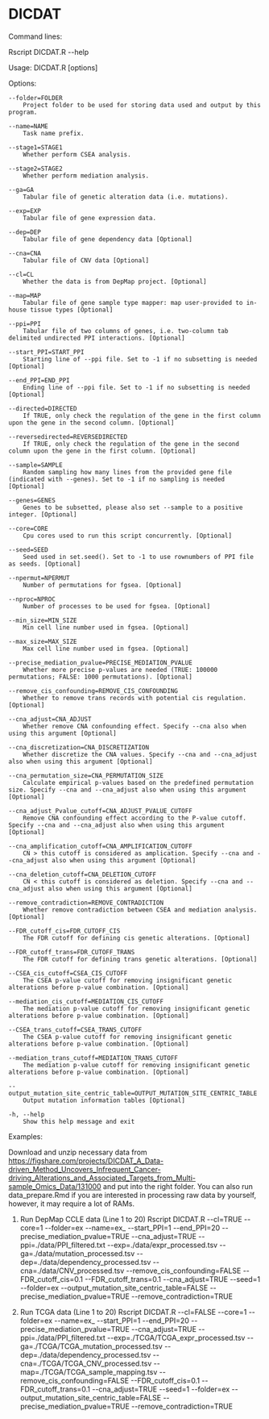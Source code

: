 # DICDAT

Command lines:

Rscript DICDAT.R --help

Usage: DICDAT.R [options]


Options:
	
	--folder=FOLDER
		Project folder to be used for storing data used and output by this program.

	--name=NAME
		Task name prefix.

	--stage1=STAGE1
		Whether perform CSEA analysis.

	--stage2=STAGE2
		Whether perform mediation analysis.

	--ga=GA
		Tabular file of genetic alteration data (i.e. mutations).

	--exp=EXP
		Tabular file of gene expression data.

	--dep=DEP
		Tabular file of gene dependency data [Optional]

	--cna=CNA
		Tabular file of CNV data [Optional]

	--cl=CL
		Whether the data is from DepMap project. [Optional]

	--map=MAP
		Tabular file of gene sample type mapper: map user-provided to in-house tissue types [Optional]

	--ppi=PPI
		Tabular file of two columns of genes, i.e. two-column tab delimited undirected PPI interactions. [Optional]

	--start_PPI=START_PPI
		Starting line of --ppi file. Set to -1 if no subsetting is needed [Optional]

	--end_PPI=END_PPI
		Ending line of --ppi file. Set to -1 if no subsetting is needed [Optional]

	--directed=DIRECTED
		If TRUE, only check the regulation of the gene in the first column upon the gene in the second column. [Optional]

	--reversedirected=REVERSEDIRECTED
		If TRUE, only check the regulation of the gene in the second column upon the gene in the first column. [Optional]

	--sample=SAMPLE
		Random sampling how many lines from the provided gene file (indicated with --genes). Set to -1 if no sampling is needed [Optional]

	--genes=GENES
		Genes to be subsetted, please also set --sample to a positive integer. [Optional]

	--core=CORE
		Cpu cores used to run this script concurrently. [Optional]

	--seed=SEED
		Seed used in set.seed(). Set to -1 to use rownumbers of PPI file as seeds. [Optional]

	--npermut=NPERMUT
		Number of permutations for fgsea. [Optional]

	--nproc=NPROC
		Number of processes to be used for fgsea. [Optional]

	--min_size=MIN_SIZE
		Min cell line number used in fgsea. [Optional]

	--max_size=MAX_SIZE
		Max cell line number used in fgsea. [Optional]

	--precise_mediation_pvalue=PRECISE_MEDIATION_PVALUE
		Whether more precise p-values are needed (TRUE: 100000 permutations; FALSE: 1000 permutations). [Optional]

	--remove_cis_confounding=REMOVE_CIS_CONFOUNDING
		Whether to remove trans records with potential cis regulation. [Optional]

	--cna_adjust=CNA_ADJUST
		Whether remove CNA confounding effect. Specify --cna also when using this argument [Optional]

	--cna_discretization=CNA_DISCRETIZATION
		Whether discretize the CNA values. Specify --cna and --cna_adjust also when using this argument [Optional]

	--cna_permutation_size=CNA_PERMUTATION_SIZE
		Calculate empirical p-values based on the predefined permutation size. Specify --cna and --cna_adjust also when using this argument [Optional]

	--cna_adjust_Pvalue_cutoff=CNA_ADJUST_PVALUE_CUTOFF
		Remove CNA confounding effect according to the P-value cutoff. Specify --cna and --cna_adjust also when using this argument [Optional]

	--cna_amplification_cutoff=CNA_AMPLIFICATION_CUTOFF
		CN > this cutoff is considered as amplication. Specify --cna and --cna_adjust also when using this argument [Optional]

	--cna_deletion_cutoff=CNA_DELETION_CUTOFF
		CN < this cutoff is considered as deletion. Specify --cna and --cna_adjust also when using this argument [Optional]

	--remove_contradiction=REMOVE_CONTRADICTION
		Whether remove contradiction between CSEA and mediation analysis. [Optional]

	--FDR_cutoff_cis=FDR_CUTOFF_CIS
		The FDR cutoff for defining cis genetic alterations. [Optional]

	--FDR_cutoff_trans=FDR_CUTOFF_TRANS
		The FDR cutoff for defining trans genetic alterations. [Optional]

	--CSEA_cis_cutoff=CSEA_CIS_CUTOFF
		The CSEA p-value cutoff for removing insignificant genetic alterations before p-value combination. [Optional]

	--mediation_cis_cutoff=MEDIATION_CIS_CUTOFF
		The mediation p-value cutoff for removing insignificant genetic alterations before p-value combination. [Optional]

	--CSEA_trans_cutoff=CSEA_TRANS_CUTOFF
		The CSEA p-value cutoff for removing insignificant genetic alterations before p-value combination. [Optional]

	--mediation_trans_cutoff=MEDIATION_TRANS_CUTOFF
		The mediation p-value cutoff for removing insignificant genetic alterations before p-value combination. [Optional]

	--output_mutation_site_centric_table=OUTPUT_MUTATION_SITE_CENTRIC_TABLE
		Output mutation information tables [Optional]

	-h, --help
		Show this help message and exit

Examples:

Download and unzip necessary data from https://figshare.com/projects/DICDAT_A_Data-driven_Method_Uncovers_Infrequent_Cancer-driving_Alterations_and_Associated_Targets_from_Multi-sample_Omics_Data/131000 and put into the right folder. 
You can also run data_prepare.Rmd if you are interested in processing raw data by yourself, however, it may require a lot of RAMs.


1. Run DepMap CCLE data (Line 1 to 20)
Rscript DICDAT.R --cl=TRUE --core=1 --folder=ex --name=ex_  --start_PPI=1 --end_PPI=20 --precise_mediation_pvalue=TRUE --cna_adjust=TRUE --ppi=./data/PPI_filtered.txt --exp=./data/expr_processed.tsv --ga=./data/mutation_processed.tsv --dep=./data/dependency_processed.tsv --cna=./data/CNV_processed.tsv --remove_cis_confounding=FALSE --FDR_cutoff_cis=0.1 --FDR_cutoff_trans=0.1 --cna_adjust=TRUE --seed=1 --folder=ex --output_mutation_site_centric_table=FALSE --precise_mediation_pvalue=TRUE --remove_contradiction=TRUE

2. Run TCGA data (Line 1 to 20)
Rscript DICDAT.R --cl=FALSE --core=1 --folder=ex --name=ex_  --start_PPI=1 --end_PPI=20 --precise_mediation_pvalue=TRUE --cna_adjust=TRUE --ppi=./data/PPI_filtered.txt --exp=./TCGA/TCGA_expr_processed.tsv --ga=./TCGA/TCGA_mutation_processed.tsv --dep=./data/dependency_processed.tsv --cna=./TCGA/TCGA_CNV_processed.tsv --map=./TCGA/TCGA_sample_mapping.tsv --remove_cis_confounding=FALSE --FDR_cutoff_cis=0.1 --FDR_cutoff_trans=0.1 --cna_adjust=TRUE --seed=1 --folder=ex --output_mutation_site_centric_table=FALSE --precise_mediation_pvalue=TRUE --remove_contradiction=TRUE
